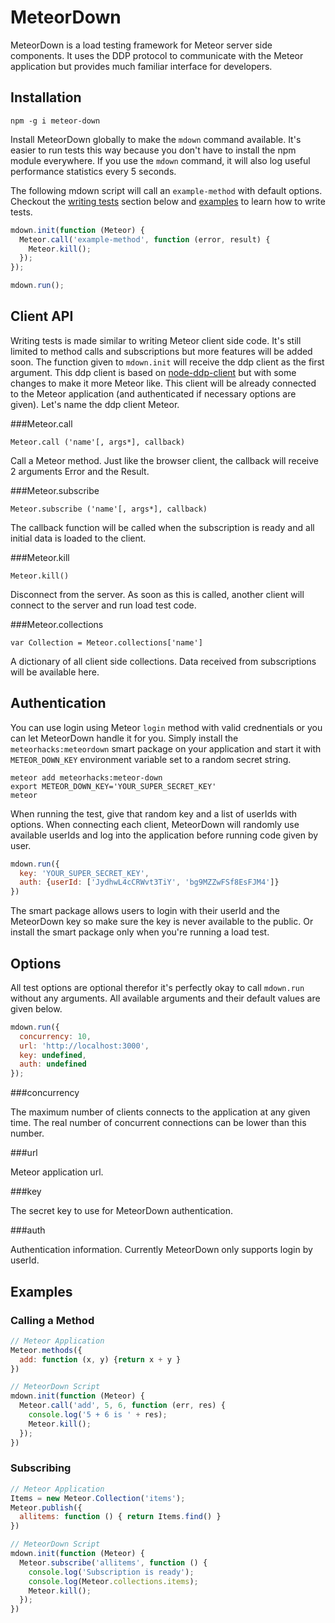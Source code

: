 MeteorDown
==========

MeteorDown is a load testing framework for Meteor server side components. It uses the DDP protocol to communicate with the Meteor application but provides much familiar interface for developers.

Installation
------------

    npm -g i meteor-down

Install MeteorDown globally to make the `mdown` command available. It's easier to run tests this way because you don't have to install the npm module everywhere. If you use the `mdown` command, it will also log useful performance statistics every 5 seconds.

The following mdown script will call an `example-method` with default options. Checkout the [writing tests](#writing-tests) section below and [examples](#examples) to learn how to write tests.

~~~js
mdown.init(function (Meteor) {
  Meteor.call('example-method', function (error, result) {
    Meteor.kill();
  });
});

mdown.run();
~~~

Client API
----------

Writing tests is made similar to writing Meteor client side code. It's still limited to method calls and subscriptions but more features will be added soon. The function given to `mdown.init` will receive the ddp client as the first argument. This ddp client is based on [node-ddp-client](https://github.com/oortcloud/node-ddp-client) but with some changes to make it more Meteor like. This client will be already connected to the Meteor application (and authenticated if necessary options are given). Let's name the ddp client Meteor.

###Meteor.call

    Meteor.call ('name'[, args*], callback)

Call a Meteor method. Just like the browser client, the callback will receive 2 arguments Error and the Result.

###Meteor.subscribe

    Meteor.subscribe ('name'[, args*], callback)

The callback function will be called when the subscription is ready and all initial data is loaded to the client.

###Meteor.kill

    Meteor.kill()

Disconnect from the server. As soon as this is called, another client will connect to the server and run load test code.

###Meteor.collections

    var Collection = Meteor.collections['name']

A dictionary of all client side collections. Data received from subscriptions will be available here.

Authentication
--------------

You can use login using Meteor `login` method with valid crednentials or you can let MeteorDown handle it for you. Simply install the `meteorhacks:meteordown` smart package on your application and start it with `METEOR_DOWN_KEY` environment variable set to a random secret string.

    meteor add meteorhacks:meteor-down
    export METEOR_DOWN_KEY='YOUR_SUPER_SECRET_KEY'
    meteor

When running the test, give that random key and a list of userIds with options. When connecting each client, MeteorDown will randomly use available userIds and log into the application before running code given by user.

~~~js
mdown.run({
  key: 'YOUR_SUPER_SECRET_KEY',
  auth: {userId: ['JydhwL4cCRWvt3TiY', 'bg9MZZwFSf8EsFJM4']}
})
~~~

The smart package allows users to login with their userId and the MeteorDown key so make sure the key is never available to the public. Or install the smart package only when you're running a load test.

Options
-------

All test options are optional therefor it's perfectly okay to call `mdown.run` without any arguments. All available arguments and their default values are given below.

~~~js
mdown.run({
  concurrency: 10,
  url: 'http://localhost:3000',
  key: undefined,
  auth: undefined
});
~~~

###concurrency

The maximum number of clients connects to the application at any given time. The real number of concurrent connections can be lower than this number.

###url

Meteor application url.

###key

The secret key to use for MeteorDown authentication.

###auth

Authentication information. Currently MeteorDown only supports login by userId.

Examples
--------

### Calling a Method

~~~js
// Meteor Application
Meteor.methods({
  add: function (x, y) {return x + y }
})
~~~

~~~js
// MeteorDown Script
mdown.init(function (Meteor) {
  Meteor.call('add', 5, 6, function (err, res) {
    console.log('5 + 6 is ' + res);
    Meteor.kill();
  });
})
~~~

### Subscribing

~~~js
// Meteor Application
Items = new Meteor.Collection('items');
Meteor.publish({
  allitems: function () { return Items.find() }
})
~~~

~~~js
// MeteorDown Script
mdown.init(function (Meteor) {
  Meteor.subscribe('allitems', function () {
    console.log('Subscription is ready');
    console.log(Meteor.collections.items);
    Meteor.kill();
  });
})
~~~
